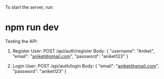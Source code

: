 To start the server, run:
# npm run dev

Testing the API: 

1. Register User:
POST /api/auth/register
Body: {
    "username": "Aniket",
    "email": "aniket@gmail.com",
    "password": "aniket123"
}

2. Login User:
POST /api/auth/login
Body: {
    "email": "aniket@gmail.com",
    "password": "aniket123"
}